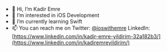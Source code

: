 - 👋 Hi, I’m Kadir Emre
- 👀 I’m interested in iOS Development
- 🌱 I’m currently learning Swift
- 📫 You can reach me on Twitter: [@ioswithemre](https://twitter.com/ioswithemre) LinkedIn: [https://www.linkedin.com/in/kadir-emre-yildirim-32a182b3/](https://www.linkedin.com/in/kadiremreyildirim/)

<!---
kadiremr3/kadiremr3 is a ✨ special ✨ repository because its `README.md` (this file) appears on your GitHub profile.
You can click the Preview link to take a look at your changes.
--->
